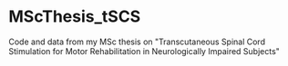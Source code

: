 # MScThesis_tSCS
Code and data from my MSc thesis on "Transcutaneous Spinal Cord Stimulation for Motor Rehabilitation in Neurologically Impaired Subjects" 
